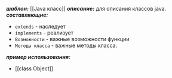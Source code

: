 ***шаблон:*** [[Java класс]]
***описание:*** для описания классов java.
***составляющие:*** 
- `extends` - наследует
- `implements` - реализует
- `Возможности` - важные возможности функции
- `Методы класса` - важные методы класса.

***пример использования:***
- [[class Object]]